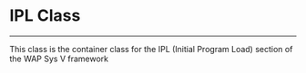 # IPL Class
---
This class is the container class for the IPL (Initial Program Load) section of the WAP Sys V framework